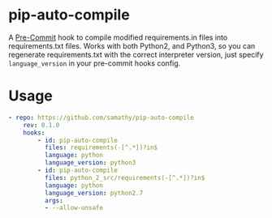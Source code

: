 # pip-auto-compile

A [Pre-Commit](https://pre-commit.com) hook to compile modified requirements.in files into requirements.txt files.
Works with both Python2, and Python3, so you can regenerate requirements.txt
with the correct interpreter version, just specify `language_version` in your pre-commit hooks config.

# Usage

```yaml
- repo: https://github.com/samathy/pip-auto-compile
    rev: 0.1.0
    hooks:
        - id: pip-auto-compile
          files: requirements(-[^.*])?in$
          language: python
          language_version: python3  
        - id: pip-auto-compile
          files: python_2_src/requirements(-[^.*])?in$
          language: python
          language_version: python2.7
          args:
          - --allow-unsafe
```


